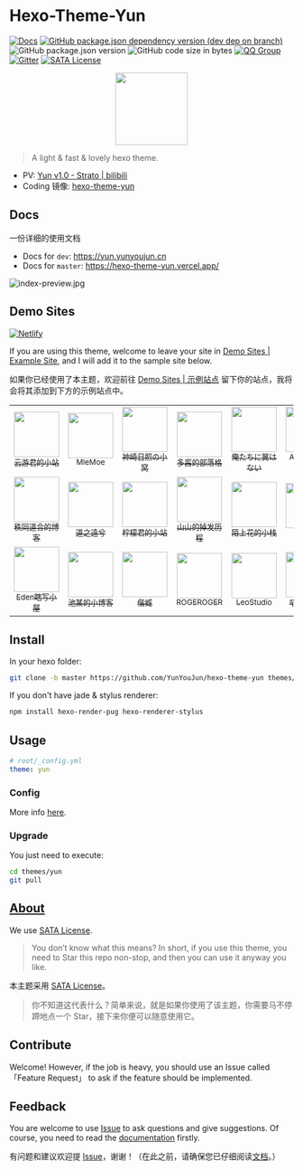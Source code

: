 # Hexo-Theme-Yun

[![Docs](https://github.com/YunYouJun/hexo-theme-yun/workflows/docs/badge.svg)](https://yun.yunyoujun.cn)
[![GitHub package.json dependency version (dev dep on branch)](https://img.shields.io/github/package-json/dependency-version/YunYouJun/yunyoujun.github.io/hexo/hexo?logo=hexo)](https://hexo.io)
![GitHub package.json version](https://img.shields.io/github/package-json/v/YunYouJun/hexo-theme-yun)
![GitHub code size in bytes](https://img.shields.io/github/languages/code-size/YunYouJun/hexo-theme-yun?logo=vs-code)
[![QQ Group](https://img.shields.io/badge/QQ%20Group-389401003-12B7F5?logo=tencent-qq)](https://shang.qq.com/wpa/qunwpa?idkey=3bd19a05aaccb2b60c396295c8617b3a9e667821a495e8cd7e1698ff95ab61c6)
[![Gitter](https://badges.gitter.im/YunYouJun/hexo-theme-yun.svg)](https://gitter.im/YunYouJun/hexo-theme-yun?utm_source=badge&utm_medium=badge&utm_campaign=pr-badge)
[![SATA License](https://img.shields.io/badge/license-SATA-green.svg)](https://github.com/zTrix/sata-license)

<p align="center">
  <img width="128" src="docs/.vuepress/public/logo.gif">
</p>

> A light & fast & lovely hexo theme.

- PV: [Yun v1.0 - Strato | bilibili](https://www.bilibili.com/video/BV17t4y1S7tz)
- Coding 镜像: [hexo-theme-yun](https://yunyoujun.coding.net/public/hexo-theme-yun/hexo-theme-yun/git/files)

## Docs

一份详细的使用文档

- Docs for `dev`: <https://yun.yunyoujun.cn>
- Docs for `master`: <https://hexo-theme-yun.vercel.app/>

![index-preview.jpg](https://i.loli.net/2020/03/23/bTmpQe6tgf35nj2.jpg)

## Demo Sites

[![Netlify](https://img.shields.io/netlify/4acb3c9b-fbcd-488e-be70-18942eb2669f?logo=netlify)](https://yunyoujun.netlify.app)

If you are using this theme, welcome to leave your site in [Demo Sites | Example Site](https://github.com/YunYouJun/hexo-theme-yun/issues/3), and I will add it to the sample site below.

如果你已经使用了本主题，欢迎前往 [Demo Sites | 示例站点](https://github.com/YunYouJun/hexo-theme-yun/issues/3) 留下你的站点，我将会将其添加到下方的示例站点中。

<table align="center">
  <tr align="center">
    <td>
      <a href="https://www.yunyoujun.cn" target="_blank"
        ><img width="80px" src="https://www.yunyoujun.cn/images/avatar.jpg" />
        <br />
        <sub title="希望能成为一个有趣的人">云游君的小站</sub></a
      >
    </td>
    <td>
      <a href="https://blog.mle.moe/" target="_blank"
        ><img width="80px" src="https://blog.mle.moe/images/girl.jpeg" />
        <br />
        <sub title="ヾ(❀╹◡╹)ﾉ~">MleMoe</sub></a
      >
    </td>
    <td>
      <a href="https://blog.sernikki.cn/" target="_blank"
        ><img width="80px" src="https://blog.sernikki.cn/amiya.jpg" /> <br />
        <sub title="有瑕人无玉">神崎日照の小窝</sub></a
      >
    </td>
    <td>
      <a href="https://ddindex.github.io/" target="_blank"
        ><img
          width="80px"
          src="https://ddindex.github.io/images/avatar.jpg"
        />
        <br />
        <sub title="双手抓楼上的大胸">多酱的部落格</sub></a
      >
    </td>
    <td>
      <a href="https://spreadwings-sky.github.io/" target="_blank"
        ><img width="80px" src="https://spreadwings-sky.github.io/Yun.png" />
        <br />
        <sub title="希望能成为一个有趣的人">俺たちに翼はない</sub></a
      >
    </td>
    <td>
      <a href="https://sblog.addesp.com/" target="_blank"
        ><img width="80px" src="https://www.addesp.com/avatar.jpg" /> <br />
        <sub title="记录回忆，分享笔记。">ADD-SP的博客</sub></a
      >
    </td>
    <td>
      <a href="https://hellsakura.github.io/" target="_blank"
        ><img
          width="80px"
          src="https://hellsakura.github.io/images/avatar.jpg"
        />
        <br />
        <sub title="我只是一条咸鱼">琉的小窝</sub></a
      >
    </td>
    <td>
      <a href="https://nancheng58.github.io/" target="_blank"
        ><img
          width="80px"
          src="https://nancheng58.github.io/images/nancheng58.jpg"
        />
        <br />
        <sub title="我好菜啊啊啊啊啊">nancheng58</sub></a
      >
    </td>
  </tr>
  <tr align="center">
    <td>
      <a href="https://alexzou14.github.io/" target="_blank"
        ><img
          width="80px"
          src="https://cdn.jsdelivr.net/gh/AlexZou14/CDN/img/touxiang.jpg"
        />
        <br />
        <sub title="笔记记录，自我激励">秩同道合的博客</sub></a
      >
    </td>
    <td>
      <a href="https://yenpou.github.io/" target="_blank"
        ><img width="80px" src="https://yenpou.github.io/images/timg.jpg" />
        <br />
        <sub title="今朝有酒今朝醉，明日愁来明日愁">道之遠兮</sub></a
      >
    </td>
    <td>
      <a href="http://www.romastar.cn/" target="_blank"
        ><img
          width="80px"
          src="https://personalblog-1301685299.cos.ap-nanjing.myqcloud.com/MyBlog-Images/Personal-Info/Avatar.jpg"
        />
        <br />
        <sub title="记录我的生活经历以及学习历程~~">柠檬君的小站</sub></a
      >
    </td>
    <td>
      <a href="https://www.kumybryce.work" target="_blank"
        ><img
          width="80px"
          src="https://kumybryce.gitee.io/myblog/img/favicon.png"
        />
        <br />
        <sub title="努力一点，再努力一点">山山的掉发历程</sub></a
      >
    </td>
    <td>
      <a href="https://hexo.cool" target="_blank"
        ><img
          width="80px"
          src="https://cdn.jsdelivr.net/gh/imoshanghua/file/img/avatar.jpg"
        />
        <br />
        <sub title="待我熬尽一日苦，喂你一口甜！">陌上花的小栈</sub></a
      >
    </td>
    <td>
      <a href="https://lymtics.top" target="_blank"
        ><img
          width="80px"
          src="https://gitee.com/Renen/blogpic/raw/master/sources/BlogAvatar.jpg"
        />
        <br />
        <sub title="Love You More Than I Can Say.">Lymtics</sub></a
      >
    </td>
    <td>
      <a href="https://copur.xyz/" target="_blank"
        ><img
          width="80px"
          src="https://q1.qlogo.cn/g?b=qq&amp;nk=1935576264&amp;s=100"
        />
        <br />
        <sub title="乐得自在的小破站">乐得自在的小破站</sub></a
      >
    </td>
    <td>
      <a href="https://blog.zjgsujz.cn" target="_blank"
        ><img
          width="80px"
          src="https://cdn.jsdelivr.net/gh/Pakchoi1/image-host/blog/avatar.jpg"
        />
        <br />
        <sub title="it萌新的进阶之路">小白菜的博客</sub></a
      >
    </td>
  </tr>
  <tr align="center">
    <td>
      <a href="https://EdenJohnson2006.Github.io" target="_blank"
        ><img
          width="80px"
          src="https://cdn.jsdelivr.net/gh/MEMZSONBILI/PicGoBed@master/images/20200625174516.jpg"
        />
        <br />
        <sub title="希望能成为一个有趣的人">Eden瞎写小屋</sub></a
      >
    </td>
    <td>
      <a href="https://chitang233.github.io/" target="_blank"
        ><img width="80px" src="https://s1.ax1x.com/2020/06/27/N63K8e.jpg" />
        <br />
        <sub title="只是一个普通的初中生罢了">池某的小博客</sub></a
      >
    </td>
    <td>
      <a href="https://xmuli.tech" target="_blank"
        ><img
          width="80px"
          src="https://cdn.jsdelivr.net/gh/xmuli/xmuliPic@pic/2020/xmuli_yj_256px.png"
        />
        <br />
        <sub title="偕臧">偕臧</sub></a
      >
    </td>
    <td>
      <a href="https://www.rogeroger.net" target="_blank"
        ><img
          width="80px"
          src="https://rogeroger.oss-cn-beijing.aliyuncs.com/img/rogeryu.jpeg"
        />
        <br />
        <sub title="啊啊啊啊啊啊啊啊">ROGEROGER</sub></a
      >
    </td>
    <td>
      <a href="https://leostudiooo.github.io" target="_blank"
        ><img
          width="80px"
          src="https://avatars0.githubusercontent.com/u/35419343"
        />
        <br />
        <sub title="恰同学少年，风华正茂；书生意气，挥斥方遒。"
          >LeoStudio</sub
        ></a
      >
    </td>
    <td>
      <a href="https://www.meow-2.com/" target="_blank"
        ><img
          width="80px"
          src="https://cdn.jsdelivr.net/gh/Meow-2/cdn/source/avatar.jpg"
        />
        <br />
        <sub title="你好！">喵二的博客</sub></a
      >
    </td>
    <td>
      <a href="https://sknplz.xyz/" target="_blank"
        ><img
          width="80px"
          src="https://cdn.jsdelivr.net/gh/Sknp1006/cdn@master/img/albums/arknights_Skadi/024.png"
        />
        <br />
        <sub title="莫道君行早，更有早行人">SKNP的小站</sub></a
      >
    </td>
    <td>
      <a href="https://misaka-9936.github.io" target="_blank"
        ><img
          width="80px"
          src="https://misaka-9936.github.io/images/avatar/avatar.jpg"
        />
        <br />
        <sub
          title="后花园是自己精心培育的，大部分时候是给自己看的，不过如果有行人能够驻足欣赏，我也会很开心的！"
          >叶子的后花园</sub
        ></a
      >
    </td>
  </tr>
</table>

## Install

In your hexo folder:

```sh
git clone -b master https://github.com/YunYouJun/hexo-theme-yun themes/yun
```

If you don't have jade & stylus renderer:

```sh
npm install hexo-render-pug hexo-renderer-stylus
```

## Usage

```yaml
# root/_config.yml
theme: yun
```

### Config

More info [here](https://yun.yunyoujun.cn/guide/config.html).

### Upgrade

You just need to execute:

```sh
cd themes/yun
git pull
```

## [About](https://yun.yunyoujun.cn/guide/about.html)

We use [SATA License](https://github.com/zTrix/sata-license).

> You don’t know what this means? In short, if you use this theme, you need to Star this repo non-stop, and then you can use it anyway you like.

本主题采用 [SATA License](https://github.com/zTrix/sata-license)。

> 你不知道这代表什么？简单来说，就是如果你使用了该主题，你需要马不停蹄地点一个 Star，接下来你便可以随意使用它。

## Contribute

Welcome! However, if the job is heavy, you should use an Issue called 「Feature Request」 to ask if the feature should be implemented.

## Feedback

You are welcome to use [Issue](https://github.com/YunYouJun/hexo-theme-yun/issues) to ask questions and give suggestions.
Of course, you need to read the [documentation](https://yun.yunyoujun.cn/en/) firstly.

有问题和建议欢迎提 [Issue](https://github.com/YunYouJun/hexo-theme-yun/issues)，谢谢！（在此之前，请确保您已仔细阅读[文档](https://yun.yunyoujun.cn)。）
